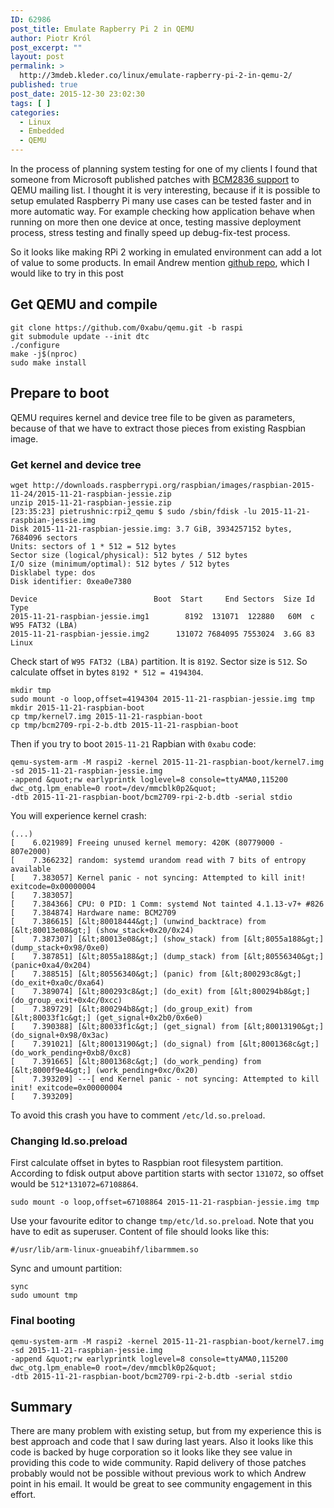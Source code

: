 ```yaml
---
ID: 62986
post_title: Emulate Rapberry Pi 2 in QEMU
author: Piotr Król
post_excerpt: ""
layout: post
permalink: >
  http://3mdeb.kleder.co/linux/emulate-rapberry-pi-2-in-qemu-2/
published: true
post_date: 2015-12-30 23:02:30
tags: [ ]
categories:
  - Linux
  - Embedded
  - QEMU
---
```

In the process of planning system testing for one of my clients I found that
someone from Microsoft published patches with [BCM2836 support](https://lists.gnu.org/archive/html/qemu-arm/2015-12/msg00078.html) to
QEMU mailing list. I thought it is very interesting, because if it is possible
to setup emulated Raspberry Pi many use cases can be tested faster and in more
automatic way. For example checking how application behave when running on more
then one device at once, testing massive deployment process, stress testing and
finally speed up debug-fix-test process.

So it looks like making RPi 2 working in emulated environment can add a lot of
value to some products. In email Andrew mention [github repo](https://github.com/0xabu/qemu), which I would like to try in this post

## Get QEMU and compile

```
git clone https://github.com/0xabu/qemu.git -b raspi
git submodule update --init dtc
./configure
make -j$(nproc)
sudo make install
```

## Prepare to boot

QEMU requires kernel and device tree file to be given as parameters, because of
that we have to extract those pieces from existing Raspbian image.

### Get kernel and device tree

```
wget http://downloads.raspberrypi.org/raspbian/images/raspbian-2015-11-24/2015-11-21-raspbian-jessie.zip
unzip 2015-11-21-raspbian-jessie.zip
[23:35:23] pietrushnic:rpi2_qemu $ sudo /sbin/fdisk -lu 2015-11-21-raspbian-jessie.img 
Disk 2015-11-21-raspbian-jessie.img: 3.7 GiB, 3934257152 bytes, 7684096 sectors
Units: sectors of 1 * 512 = 512 bytes
Sector size (logical/physical): 512 bytes / 512 bytes
I/O size (minimum/optimal): 512 bytes / 512 bytes
Disklabel type: dos
Disk identifier: 0xea0e7380

Device                          Boot  Start     End Sectors  Size Id Type
2015-11-21-raspbian-jessie.img1        8192  131071  122880   60M  c W95 FAT32 (LBA)
2015-11-21-raspbian-jessie.img2      131072 7684095 7553024  3.6G 83 Linux
```

Check start of `W95 FAT32 (LBA)` partition. It is `8192`. Sector size is `512`.
So calculate offset in bytes `8192 * 512 = 4194304`.

```
mkdir tmp
sudo mount -o loop,offset=4194304 2015-11-21-raspbian-jessie.img tmp
mkdir 2015-11-21-raspbian-boot
cp tmp/kernel7.img 2015-11-21-raspbian-boot
cp tmp/bcm2709-rpi-2-b.dtb 2015-11-21-raspbian-boot
```

Then if you try to boot `2015-11-21` Rapbian with `0xabu` code: 

```
qemu-system-arm -M raspi2 -kernel 2015-11-21-raspbian-boot/kernel7.img 
-sd 2015-11-21-raspbian-jessie.img 
-append &quot;rw earlyprintk loglevel=8 console=ttyAMA0,115200 dwc_otg.lpm_enable=0 root=/dev/mmcblk0p2&quot; 
-dtb 2015-11-21-raspbian-boot/bcm2709-rpi-2-b.dtb -serial stdio
```

You will experience kernel crash:

```
(...)
[    6.021989] Freeing unused kernel memory: 420K (80779000 - 807e2000)
[    7.366232] random: systemd urandom read with 7 bits of entropy available
[    7.383057] Kernel panic - not syncing: Attempted to kill init! exitcode=0x00000004
[    7.383057] 
[    7.384366] CPU: 0 PID: 1 Comm: systemd Not tainted 4.1.13-v7+ #826
[    7.384874] Hardware name: BCM2709
[    7.386615] [&lt;80018444&gt;] (unwind_backtrace) from [&lt;80013e08&gt;] (show_stack+0x20/0x24)
[    7.387307] [&lt;80013e08&gt;] (show_stack) from [&lt;8055a188&gt;] (dump_stack+0x98/0xe0)
[    7.387851] [&lt;8055a188&gt;] (dump_stack) from [&lt;80556340&gt;] (panic+0xa4/0x204)
[    7.388515] [&lt;80556340&gt;] (panic) from [&lt;800293c8&gt;] (do_exit+0xa0c/0xa64)
[    7.389074] [&lt;800293c8&gt;] (do_exit) from [&lt;800294b8&gt;] (do_group_exit+0x4c/0xcc)
[    7.389729] [&lt;800294b8&gt;] (do_group_exit) from [&lt;80033f1c&gt;] (get_signal+0x2b0/0x6e0)
[    7.390388] [&lt;80033f1c&gt;] (get_signal) from [&lt;80013190&gt;] (do_signal+0x98/0x3ac)
[    7.391021] [&lt;80013190&gt;] (do_signal) from [&lt;8001368c&gt;] (do_work_pending+0xb8/0xc8)
[    7.391665] [&lt;8001368c&gt;] (do_work_pending) from [&lt;8000f9e4&gt;] (work_pending+0xc/0x20)
[    7.393209] ---[ end Kernel panic - not syncing: Attempted to kill init! exitcode=0x00000004
[    7.393209] 
```

To avoid this crash you have to comment `/etc/ld.so.preload`.

### Changing ld.so.preload

First calculate offset in bytes to Raspbian root filesystem partition.
According to fdisk output above partition starts with sector `131072`, so offset
would be `512*131072=67108864`.

```
sudo mount -o loop,offset=67108864 2015-11-21-raspbian-jessie.img tmp
```

Use your favourite editor to change `tmp/etc/ld.so.preload`. Note that you have
to edit as superuser. Content of file should looks like this:

```
#/usr/lib/arm-linux-gnueabihf/libarmmem.so
```

Sync and umount partition:

```
sync
sudo umount tmp
```

### Final booting


```
qemu-system-arm -M raspi2 -kernel 2015-11-21-raspbian-boot/kernel7.img 
-sd 2015-11-21-raspbian-jessie.img 
-append &quot;rw earlyprintk loglevel=8 console=ttyAMA0,115200 dwc_otg.lpm_enable=0 root=/dev/mmcblk0p2&quot; 
-dtb 2015-11-21-raspbian-boot/bcm2709-rpi-2-b.dtb -serial stdio
```

## Summary

There are many problem with existing setup, but from my experience this is best
approach and code that I saw during last years. Also it looks like this code is
backed by huge corporation so it looks like they see value in providing this
code to wide community. Rapid delivery of those patches probably would not be
possible without previous work to which Andrew point in his email. It would be
great to see community engagement in this effort.